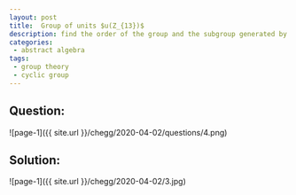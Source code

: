 ```yaml
---
layout: post
title:  Group of units $u(Z_{13})$
description: find the order of the group and the subgroup generated by 5
categories:
 - abstract algebra
tags:
 - group theory
 - cyclic group
---
```


## Question:

![page-1]({{ site.url }}/chegg/2020-04-02/questions/4.png) 

## Solution:

![page-1]({{ site.url }}/chegg/2020-04-02/3.jpg) 
